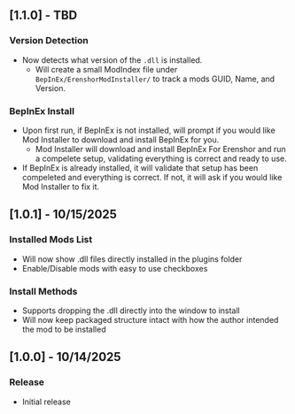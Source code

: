 ## [1.1.0] - TBD
### Version Detection
- Now detects what version of the ```.dll``` is installed.
  - Will create a small ModIndex file under ```BepInEx/ErenshorModInstaller/``` to track a mods GUID, Name, and Version. 

### BepInEx Install
- Upon first run, if BepInEx is not installed, will prompt if you would like Mod Installer to download and install BepInEx for you.
  - Mod Installer will download and install BepInEx For Erenshor and run a compelete setup, validating everything is correct and ready to use.
- If BepInEx is already installed, it will validate that setup has been compeleted and everything is correct. If not, it will ask if you would like Mod Installer to fix it.

## [1.0.1] - 10/15/2025
### Installed Mods List
- Will now show .dll files directly installed in the plugins folder
- Enable/Disable mods with easy to use checkboxes

### Install Methods
- Supports dropping the .dll directly into the window to install
- Will now keep packaged structure intact with how the author intended the mod to be installed

## [1.0.0] - 10/14/2025
### Release
- Initial release
